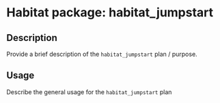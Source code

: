 # Habitat package: habitat_jumpstart

## Description

Provide a brief description of the `habitat_jumpstart` plan / purpose.

## Usage

Describe the general usage for the `habitat_jumpstart` plan
